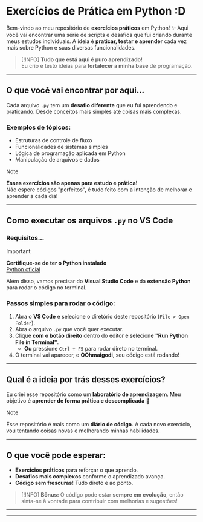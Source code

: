 # Exercícios de Prática em Python :D

Bem-vindo ao meu repositório de **exercícios práticos** em Python! ✨ Aqui você vai encontrar uma série de scripts e desafios que fui criando durante meus estudos individuais. A ideia é **praticar, testar e aprender** cada vez mais sobre Python e suas diversas funcionalidades. 

> [!INFO]
> **Tudo que está aqui é puro aprendizado!**  
> Eu crio e testo ideias para **fortalecer a minha base** de programação.

---

## O que você vai encontrar por aqui...

Cada arquivo `.py` tem um **desafio diferente** que eu fui aprendendo e praticando. Desde conceitos mais simples até coisas mais complexas.

### Exemplos de tópicos:
- Estruturas de controle de fluxo
- Funcionalidades de sistemas simples
- Lógica de programação aplicada em Python
- Manipulação de arquivos e dados

> [!NOTE]
> **Esses exercícios são apenas para estudo e prática!**  
> Não espere códigos "perfeitos", é tudo feito com a intenção de melhorar e aprender a cada dia!

---

## Como executar os arquivos `.py` no VS Code

### Requisitos...

> [!IMPORTANT]
>  **Certifique-se de ter o Python instalado**  
> [Python oficial](https://www.python.org/downloads/)

Além disso, vamos precisar do **Visual Studio Code** e da **extensão Python** para rodar o código no terminal.

### Passos simples para rodar o código:

1. Abra o **VS Code** e selecione o diretório deste repositório (`File > Open Folder`).
2. Abra o arquivo `.py` que você quer executar.
3. Clique **com o botão direito** dentro do editor e selecione **"Run Python File in Terminal"**.
   - **Ou** pressione `Ctrl + F5` para rodar direto no terminal.
4. O terminal vai aparecer, e **OOhmaigodi**, seu código está rodando! 


---

## Qual é a ideia por trás desses exercícios?

Eu criei esse repositório como um **laboratório de aprendizagem**. Meu objetivo é **aprender de forma prática e descomplicada** 👐

> [!NOTE]
> Esse repositório é mais como um **diário de código**. A cada novo exercício, vou tentando coisas novas e melhorando minhas habilidades.

---

## O que você pode esperar:

- **Exercícios práticos** para reforçar o que aprendo.
- **Desafios mais complexos** conforme o aprendizado avança.
- **Código sem frescuras**! Tudo direto e ao ponto.

> [!INFO]
> **Bônus:** O código pode estar **sempre em evolução**, então sinta-se à vontade para contribuir com melhorias e sugestões!

---

---

